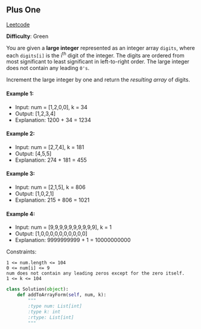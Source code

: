 ## Plus One

[Leetcode](https://leetcode.com/problems/plus-one/)

**Difficulty**: Green

You are given a __large integer__ represented as an integer array ```digits```, where each ```digits[i]``` is the i<sup>th</sup> digit of the integer. The digits are ordered from most significant to least significant in left-to-right order. The large integer does not contain any leading ```0's```.

Increment the large integer by one and return the _resulting array_ of digits.

#### Example 1: 
- Input: num = [1,2,0,0], k = 34
- Output: [1,2,3,4]
- Explanation: 1200 + 34 = 1234

#### Example 2: 
- Input: num = [2,7,4], k = 181
- Output: [4,5,5]
- Explanation: 274 + 181 = 455

#### Example 3: 
- Input: num = [2,1,5], k = 806
- Output: [1,0,2,1]
- Explanation: 215 + 806 = 1021

#### Example 4: 
- Input: num = [9,9,9,9,9,9,9,9,9,9], k = 1
- Output: [1,0,0,0,0,0,0,0,0,0,0]
- Explanation: 9999999999 + 1 = 10000000000

Constraints:

    1 <= num.length <= 104
    0 <= num[i] <= 9
    num does not contain any leading zeros except for the zero itself.
    1 <= k <= 104
    
```Python
class Solution(object):
    def addToArrayForm(self, num, k):
        """
        :type num: List[int]
        :type k: int
        :rtype: List[int]
        """
```



